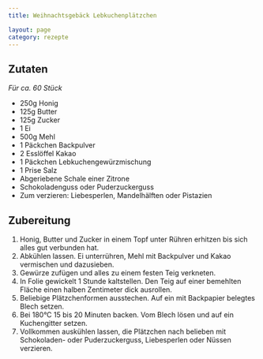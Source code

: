 ```yaml
---
title: Weihnachtsgebäck Lebkuchenplätzchen

layout: page
category: rezepte
---
```


Zutaten
-------
*Für ca. 60 Stück*

- 250g Honig
- 125g Butter
- 125g Zucker
- 1 Ei
- 500g Mehl
- 1 Päckchen Backpulver
- 2 Esslöffel Kakao
- 1 Päckchen Lebkuchengewürzmischung
- 1 Prise Salz
- Abgeriebene Schale einer Zitrone
- Schokoladenguss oder Puderzuckerguss
- Zum verzieren: Liebesperlen, Mandelhälften oder Pistazien

Zubereitung
-----------
1. Honig, Butter und Zucker in einem Topf unter Rühren erhitzen bis sich alles gut verbunden hat.
2. Abkühlen lassen. Ei unterrühren, Mehl mit Backpulver und Kakao vermischen und dazusieben.
3. Gewürze zufügen und alles zu einem festen Teig verkneten.
4. In Folie gewickelt 1 Stunde kaltstellen. Den Teig auf einer bemehlten Fläche einen halben Zentimeter dick ausrollen.
5. Beliebige Plätzchenformen ausstechen. Auf ein mit Backpapier belegtes Blech setzen.
6. Bei 180°C 15 bis 20 Minuten backen. Vom Blech lösen und auf ein Kuchengitter setzen.
7. Vollkommen auskühlen lassen, die Plätzchen nach belieben mit Schokoladen- oder Puderzuckerguss, Liebesperlen oder Nüssen verzieren.
